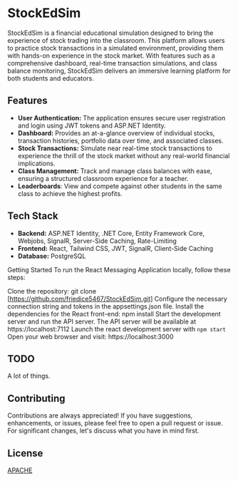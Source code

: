 # StockEdSim

StockEdSim is a financial educational simulation designed to bring the experience of stock trading into the classroom. This platform allows users to practice stock transactions in a simulated environment, providing them with hands-on experience in the stock market. With features such as a comprehensive dashboard, real-time transaction simulations, and class balance monitoring, StockEdSim delivers an immersive learning platform for both students and educators.

## Features

- **User Authentication:** The application ensures secure user registration and login using JWT tokens and ASP.NET Identity.
- **Dashboard:** Provides an at-a-glance overview of individual stocks, transaction histories, portfolio data over time, and associated classes.
- **Stock Transactions:** Simulate near real-time stock transactions to experience the thrill of the stock market without any real-world financial implications.
- **Class Management:** Track and manage class balances with ease, ensuring a structured classroom experience for a teacher.
- **Leaderboards**: View and compete against other students in the same class to achieve the highest profits.

## Tech Stack

- **Backend:** ASP.NET Identity, .NET Core, Entity Framework Core, Webjobs, SignalR, Server-Side Caching, Rate-Limiting
- **Frontend:** React, Tailwind CSS, JWT, SignalR, Client-Side Caching
- **Database:** PostgreSQL

Getting Started
To run the React Messaging Application locally, follow these steps:

Clone the repository: git clone [https://github.com/friedice5467/StockEdSim.git]
Configure the necessary connection string and tokens in the appsettings.json file.
Install the dependencies for the React front-end: npm install
Start the development server and run the API server. The API server will be available at https://localhost:7112
Launch the react development server with ```npm start```
Open your web browser and visit: https://localhost:3000

## TODO

A lot of things.

## Contributing

Contributions are always appreciated! If you have suggestions, enhancements, or issues, please feel free to open a pull request or issue. For significant changes, let's discuss what you have in mind first.

## License

[APACHE]([https://choosealicense.com/licenses/mit/](https://github.com/friedice5467/StockEdSim/blob/master/LICENSE)https://github.com/friedice5467/StockEdSim/blob/master/LICENSE.txt)
